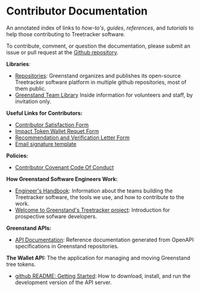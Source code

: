 # Contributor Documentation

An annotated index of links to _how-to's_, _guides_, _references_, and _tutorials_ to help those contributing to Treetracker software.

To contribute, comment, or question the documentation, please submit an issue or pull request at the [Github repository](https://github.com/Greenstand/greenstand-documentation).

**Libraries**:

* [Repositories](https://github.com/Greenstand): Greenstand organizes and publishes its open-source Treetracker software platform in multiple github repositories, most of them public.
* [Greenstand Team Library](https://app.gitbook.com/@greenstand/spaces) Inside information for volunteers and staff, by invitation only.

**Useful Links for Contributors:**

* [Contributor Satisfaction Form](https://forms.gle/FoAeGJaRcuCtR1zB8)
* [Impact Token Wallet Requet Form](https://forms.gle/QRs4ij4rgD7jGHRh7)
* [Recommendation and Verification Letter Form](https://drive.google.com/file/d/1VswhS3OctlDxZB58mkFErLawN_ZS0V89/view)
* [Email signature template](https://greenstand.org/devbox/email-signature-template) 

**Policies:**

* [Contributor Covenant Code Of Conduct](https://docs.google.com/document/d/1OXcHTF2hTu-b3h5jbDP-uNaBOKgBogEB-C8aIRvmOP0/edit?usp=share\_link)

**How Greenstand Software Engineers Work:**

* [Engineer's Handbook](https://greenstand.gitbook.io/engineering): Information about the teams building the Treetracker software, the tools we use, and how to contribute to the work.
* [Welcome to Greenstand's Treetracker project](https://github.com/Greenstand/Greenstand-Overview/blob/master/README.md): Introduction for prospective sofware developers.

**Greenstand APIs:**

* [API Documentation](https://greenstand.org/docs/contributor-docs/\_swagger): Reference documentation generated from OpenAPI specifications in Greenstand repositories.

**The Wallet API:** The the application for managing and moving Greenstand tree tokens.

* [github README: Getting Started](https://github.com/Greenstand/treetracker-wallet-api/blob/master/README.md): How to download, install, and run the development version of the API server.
